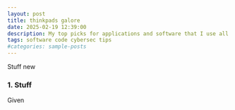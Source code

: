 ```yaml
---
layout: post
title: thinkpads galore
date: 2025-02-19 12:39:00
description: My top picks for applications and software that I use all the time. Some of these picks help boost your privacy online.
tags: software code cybersec tips
#categories: sample-posts
---
```


Stuff new

### 1. Stuff

Given 
